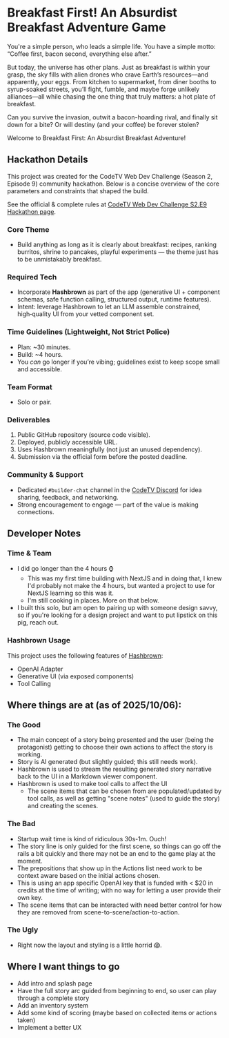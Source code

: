 # Breakfast First! An Absurdist Breakfast Adventure Game

You're a simple person, who leads a simple life. You have a simple motto: “Coffee first, bacon second, everything else after.”

But today, the universe has other plans. Just as breakfast is within your grasp, the sky fills with alien drones who crave Earth’s resources—and apparently, your eggs. From kitchen to supermarket, from diner booths to syrup-soaked streets, you’ll fight, fumble, and maybe forge unlikely alliances—all while chasing the one thing that truly matters: a hot plate of breakfast.

Can you survive the invasion, outwit a bacon-hoarding rival, and finally sit down for a bite? Or will destiny (and your coffee) be forever stolen?

Welcome to Breakfast First: An Absurdist Breakfast Adventure!

## Hackathon Details

This project was created for the CodeTV Web Dev Challenge (Season 2, Episode 9) community hackathon. Below is a concise overview of the core parameters and constraints that shaped the build.

See the official &amp; complete rules at [CodeTV Web Dev Challenge S2.E9 Hackathon page](https://codetv.dev/blog/web-dev-challenge-hackathon-s2e9-breakfast-apps).

### Core Theme

- Build anything as long as it is clearly about breakfast: recipes, ranking burritos, shrine to pancakes, playful experiments — the theme just has to be unmistakably breakfast.

### Required Tech

- Incorporate **Hashbrown** as part of the app (generative UI + component schemas, safe function calling, structured output, runtime features).
- Intent: leverage Hashbrown to let an LLM assemble constrained, high‑quality UI from your vetted component set.

### Time Guidelines (Lightweight, Not Strict Police)

- Plan: ~30 minutes.
- Build: ~4 hours.
- You _can_ go longer if you’re vibing; guidelines exist to keep scope small and accessible.

### Team Format

- Solo or pair.

### Deliverables

1. Public GitHub repository (source code visible).
2. Deployed, publicly accessible URL.
3. Uses Hashbrown meaningfully (not just an unused dependency).
4. Submission via the official form before the posted deadline.

### Community & Support

- Dedicated `#builder-chat` channel in the [CodeTV Discord](https://codetv.link/discord) for idea sharing, feedback, and networking.
- Strong encouragement to engage — part of the value is making connections.

## Developer Notes

### Time & Team

- I did go longer than the 4 hours ⌚
  - This was my first time building with NextJS and in doing that, I knew I'd probably not make the 4 hours, but wanted a project to use for NextJS learning so this was it.
  - I'm still cooking in places. More on that below.
- I built this solo, but am open to pairing up with someone design savvy, so if you're looking for a design project and want to put lipstick on this pig, reach out.

### Hashbrown Usage

This project uses the following features of [Hashbrown](https://hashbrown.dev):

- OpenAI Adapter
- Generative UI (via exposed components)
- Tool Calling

## Where things are at (as of 2025/10/06):

### The Good

- The main concept of a story being presented and the user (being the protagonist) getting to choose their own actions to affect the story is working.
- Story is AI generated (but slightly guided; this still needs work).
- Hashbrown is used to stream the resulting generated story narrative back to the UI in a Markdown viewer component.
- Hashbrown is used to make tool calls to affect the UI
  - The scene items that can be chosen from are populated/updated by tool calls, as well as getting "scene notes" (used to guide the story) and creating the scenes.

### The Bad

- Startup wait time is kind of ridiculous 30s-1m. Ouch!
- The story line is only guided for the first scene, so things can go off the rails a bit quickly and there may not be an end to the game play at the moment.
- The prepositions that show up in the Actions list need work to be context aware based on the initial actions chosen.
- This is using an app specific OpenAI key that is funded with < $20 in credits at the time of writing; with no way for letting a user provide their own key.
- The scene items that can be interacted with need better control for how they are removed from scene-to-scene/action-to-action.

### The Ugly

- Right now the layout and styling is a little horrid 😱.

## Where I want things to go

- Add intro and splash page
- Have the full story arc guided from beginning to end, so user can play through a complete story
- Add an inventory system
- Add some kind of scoring (maybe based on collected items or actions taken)
- Implement a better UX
